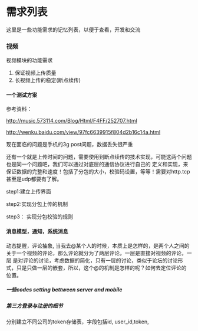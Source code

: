 需求列表
========

这里是一些功能需求的记忆列表，以便于查看，开发和交流

###  视频

视频模块的功能需求

1. 保证视频上传质量
2. 长视频上传的稳定(断点续传)


#### 一个测试方案

参考资料：

  http://music.573114.com/Blog/Html/F4FF/252707.html
  
  http://wenku.baidu.com/view/97fc6639915f804d2b16c14a.html

现在面临的问题是手机的3g post问题，数据丢失很严重

还有一个就是上传时间的问题，需要使用到断点续传的技术实现，可能这两个问题也是同一个问题吧，我们可以通过对底层的通信协议进行自己的
定义和实现，来保证数据的完整和速度！包括了分包的大小，校验码设置，等等！需要对http.tcp 甚至是udp都要有了解。

step1:建立上传界面

step2:实现分包上传的机制

step3： 实现分包校验的规则


#### 消息模型，通知，系统消息

动态提醒，评论抽象,
当我去@某个人的时候，本质上是怎样的，是两个人之间的关于一个视频的评论，那么评论就分为了两层评论，一层是直接对视频的评论，一层
是对评论的讨论，考虑数据的简化，只有一层的讨论，类似于论坛的讨论形式，只是只做一层的嵌套，所以，这个@的机制是怎样的呢？如何去定位评论的
位置。



##### 一些codes setting bettween server and mobile 


##### 第三方登录与注册的细节
分别建立不同公司的token存储表，字段包括id, user_id,token,




